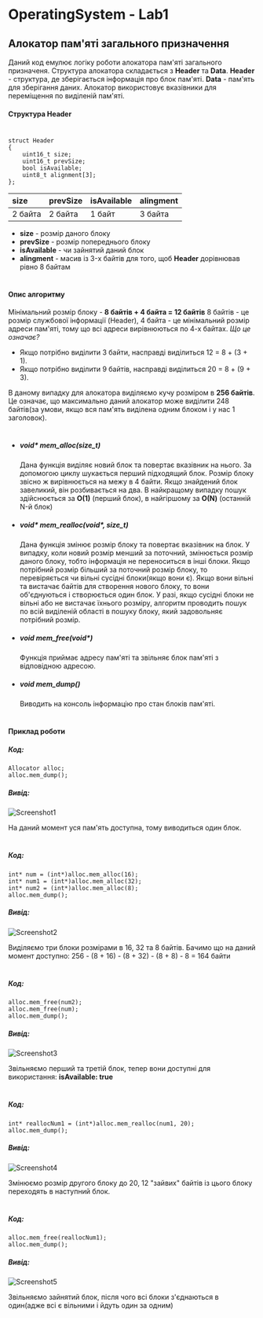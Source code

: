 # OperatingSystem - Lab1

##  Алокатор пам'яті загального призначення

Даний код емулює логіку роботи алокатора пам'яті загального призначеня.
Структура алокатора складається з **Header** та **Data**. **Header** - структура, де зберігається інформація про блок пам'яті. **Data** - пам'ять для зберігання даних. Алокатор використовує вказівники для переміщення по виділеній пам'яті.

#### Структура Header
#

```
struct Header
{
	uint16_t size;
	uint16_t prevSize;
	bool isAvailable;
	uint8_t alignment[3];
};
```

| size    | prevSize | isAvailable | alingment   |
|:------- |:---------|:------------|:------------|
| 2 байта | 2 байта  | 1 байт      | 3 байта     |

- **size** - розмір даного блоку
- **prevSize** - розмір попереднього блоку
- **isAvailable** - чи зайнятий даний блок
- **alingment** - масив із 3-x байтів для того, щоб **Header** дорівнював рівно 8 байтам 

#

#### Опис алгоритму

Мінімальний розмір блоку - **8 байтів + 4 байта = 12 байтів**
8 байтів - це розмір службової інформації (Header),
4 байта - це мінімальний розмір адреси пам'яті, тому що всі адреси вирівнюються по 4-х байтах.
*Що це означає?* 
- Якщо потрібно виділити 3 байти, насправді виділиться 12 = 8 + (3 + 1).
- Якщо потрібно виділити 9 байтів, насправді виділиться 20 = 8 + (9 + 3).

В даному випадку для алокатора виділяємо кучу розміром в **256 байтів**. Це означає, що максимально даний алокатор може виділити 248 байтів(за умови, якщо вся пам'ять виділена одним блоком і у нас 1 заголовок).

#

- ##### **void\* mem_alloc(size_t)**

    Дана функція виділяє новий блок та повертає вказівник на нього. За допомогою циклу шукається перший підходящий блок. Розмір блоку звісно ж вирівнюється на межу в 4 байти. Якщо знайдений блок завеликий, він розбивається на два. В найкращому випадку пошук здійснюється за **О(1)** (перший блок), в найгіршому за **О(N)** (останній N-й блок)

- ##### **void\* mem_realloc(void\*, size_t)**

    Дана функція змінює розмір блоку та повертає вказівник на блок. У випадку, коли новий розмір менший за поточний, змінюється розмір даного блоку, тобто інформація не переноситься в інші блоки. Якщо потрібний розмір більший за поточний розмір блоку, то перевіряється чи вільні сусідні блоки(якщо вони є). Якщо вони вільні та вистачає байтів для створення нового блоку, то вони об'єднуються і створюється один блок. У разі, якщо сусідні блоки не вільні або не вистачає їхнього розміру, алгоритм проводить пошук по всій виділеній області в пошуку блоку, який задовольняє потрібний розмір.

- ##### **void mem_free(void\*)**

    Функція приймає адресу пам'яті та звільняє блок пам'яті з відповідною адресою.
    
- ##### **void mem_dump()**

    Виводить на консоль інформацію про стан блоків пам'яті.
    
#

#### Приклад роботи

##### Код: 

```
Allocator alloc;	
alloc.mem_dump();
```

##### Вивід: 

![Screenshot1](https://github.com/Wistony/OperatingSystem_Labs/blob/master/Lab1_MemoryAllocator/img/1.png)

На даний момент уся пам'ять доступна, тому виводиться один блок.

#

##### Код:

```
int* num = (int*)alloc.mem_alloc(16);
int* num1 = (int*)alloc.mem_alloc(32);
int* num2 = (int*)alloc.mem_alloc(8);
alloc.mem_dump();
```

##### Вивід: 

![Screenshot2](https://github.com/Wistony/OperatingSystem_Labs/blob/master/Lab1_MemoryAllocator/img/2.png)

Виділяємо три блоки розмірами в 16, 32 та 8 байтів. Бачимо що на даний момент доступно: 256 - (8 + 16) - (8 + 32) - (8 + 8) - 8 = 164 байти

#

##### Код:

```
alloc.mem_free(num2);
alloc.mem_free(num);
alloc.mem_dump();
```

##### Вивід: 

![Screenshot3](https://github.com/Wistony/OperatingSystem_Labs/blob/master/Lab1_MemoryAllocator/img/3.png)

Звільняємо перший та третій блок, тепер вони доступні для використання: **isAvailable: true**

#

##### Код:

```
int* reallocNum1 = (int*)alloc.mem_realloc(num1, 20);
alloc.mem_dump();
```

##### Вивід: 

![Screenshot4](https://github.com/Wistony/OperatingSystem_Labs/blob/master/Lab1_MemoryAllocator/img/4.png)

Змінюємо розмір другого блоку до 20, 12 "зайвих" байтів із цього блоку переходять в наступний блок.

#

##### Код:

```
alloc.mem_free(reallocNum1);
alloc.mem_dump();
```

##### Вивід: 

![Screenshot5](https://github.com/Wistony/OperatingSystem_Labs/blob/master/Lab1_MemoryAllocator/img/5.png)

Звільняємо зайнятий блок, після чого всі блоки з'єднаються в один(адже всі є вільними і йдуть один за одним)

